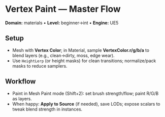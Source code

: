 # Vertex Paint — Master Flow
**Domain:** materials • **Level:** beginner→int • **Engine:** UE5
## Setup
- Mesh with **Vertex Color**; in Material, sample **VertexColor.r/g/b/a** to blend layers (e.g., clean→dirty, moss, edge wear).
- Use `HeightLerp` (or height masks) for clean transitions; normalize/pack masks to reduce samplers.
## Workflow
- Paint in Mesh Paint mode (Shift+2): set brush strength/flow; paint R/G/B as layers.
- When happy: **Apply to Source** (if needed), save LODs; expose scalars to tweak blend strength in instances.
